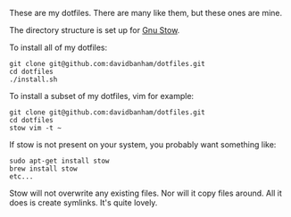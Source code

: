 These are my dotfiles. There are many like them, but these ones are mine.

The directory structure is set up for [Gnu Stow](https://www.gnu.org/software/stow/).

To install all of my dotfiles:

```
git clone git@github.com:davidbanham/dotfiles.git
cd dotfiles
./install.sh
```

To install a subset of my dotfiles, vim for example:

```
git clone git@github.com:davidbanham/dotfiles.git
cd dotfiles
stow vim -t ~
```

If stow is not present on your system, you probably want something like:

```
sudo apt-get install stow
brew install stow
etc...
```

Stow will not overwrite any existing files. Nor will it copy files around. All it does is create symlinks. It's quite lovely.
